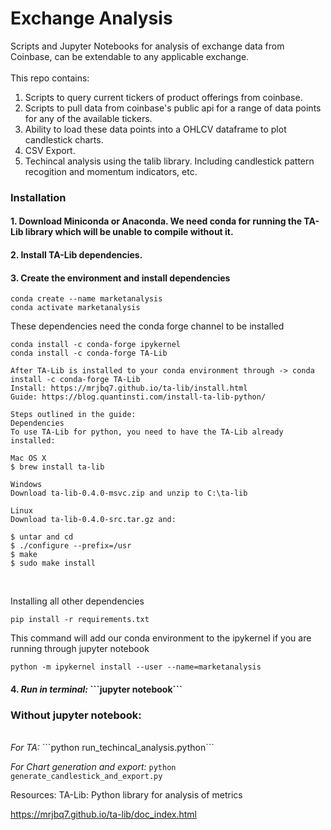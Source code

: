 
<h1>Exchange Analysis</h1>
<div>
Scripts and Jupyter Notebooks for analysis of exchange data from Coinbase, can be extendable to any applicable exchange. <br> <br>This repo contains:<br>

1. Scripts to query current tickers of product offerings from coinbase.
2. Scripts to pull data from coinbase's public api for a range of data points for any of the available tickers.
3. Ability to load these data points into a OHLCV dataframe to plot candlestick charts.
4. CSV Export.
5. Techincal analysis using the talib library. Including candlestick pattern recogition and momentum indicators, etc.
</div>

<h3>Installation</h3>

<h4>1. Download Miniconda or Anaconda. We need conda for running the TA-Lib library which will be unable to compile without it.</h4>
<h4>2. Install TA-Lib dependencies.</h4>

  
<h4>3. Create the environment and install dependencies</h4>

```
conda create --name marketanalysis
conda activate marketanalysis
```

These dependencies need the conda forge channel to be installed

```
conda install -c conda-forge ipykernel
conda install -c conda-forge TA-Lib
```

```
After TA-Lib is installed to your conda environment through -> conda install -c conda-forge TA-Lib
Install: https://mrjbq7.github.io/ta-lib/install.html
Guide: https://blog.quantinsti.com/install-ta-lib-python/

Steps outlined in the guide:
Dependencies
To use TA-Lib for python, you need to have the TA-Lib already installed:

Mac OS X
$ brew install ta-lib

Windows
Download ta-lib-0.4.0-msvc.zip and unzip to C:\ta-lib

Linux
Download ta-lib-0.4.0-src.tar.gz and:

$ untar and cd
$ ./configure --prefix=/usr
$ make
$ sudo make install
```

<br>

Installing all other dependencies
```
pip install -r requirements.txt
```
  
This command will add our conda environment to the ipykernel if you are running through jupyter notebook

```
python -m ipykernel install --user --name=marketanalysis
```
  
<h4>4. <i>Run in terminal:</i> ```jupyter notebook```</h4>



<h3>Without jupyter notebook:</h3><br>
<i>For TA: </i> ```python run_techincal_analysis.python```

<i>For Chart generation and export: </i>```python generate_candlestick_and_export.py```
  

Resources: TA-Lib: Python library for analysis of metrics

https://mrjbq7.github.io/ta-lib/doc_index.html